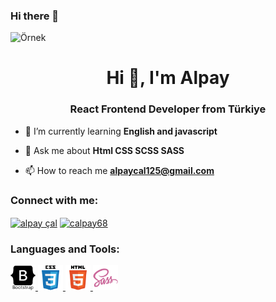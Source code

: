 ### Hi there 👋


<img src="(https://user-images.githubusercontent.com/125597098/225575714-a21c99cd-3a1b-4ac6-b0ca-c7b4210884dd.jpg)
" alt="Örnek" width="30" height="30">



<h1 align="center">Hi 👋, I'm Alpay</h1>
<h3 align="center">React Frontend Developer from Türkiye</h3>


- 🌱 I’m currently learning **English and javascript**

- 💬 Ask me about **Html CSS SCSS SASS**

- 📫 How to reach me **alpaycal125@gmail.com**

<h3 align="left">Connect with me:</h3>
<p align="left">
<a href="https://linkedin.com/in/alpay çal" target="blank"><img align="center" src="https://raw.githubusercontent.com/rahuldkjain/github-profile-readme-generator/master/src/images/icons/Social/linked-in-alt.svg" alt="alpay çal" height="30" width="40" /></a>
<a href="https://instagram.com/calpay68" target="blank"><img align="center" src="https://raw.githubusercontent.com/rahuldkjain/github-profile-readme-generator/master/src/images/icons/Social/instagram.svg" alt="calpay68" height="30" width="40" /></a>
</p>

<h3 align="left">Languages and Tools:</h3>
<p align="left"> <a href="https://getbootstrap.com" target="_blank" rel="noreferrer"> <img src="https://raw.githubusercontent.com/devicons/devicon/master/icons/bootstrap/bootstrap-plain-wordmark.svg" alt="bootstrap" width="40" height="40"/> </a> <a href="https://www.w3schools.com/css/" target="_blank" rel="noreferrer"> <img src="https://raw.githubusercontent.com/devicons/devicon/master/icons/css3/css3-original-wordmark.svg" alt="css3" width="40" height="40"/> </a> <a href="https://www.w3.org/html/" target="_blank" rel="noreferrer"> <img src="https://raw.githubusercontent.com/devicons/devicon/master/icons/html5/html5-original-wordmark.svg" alt="html5" width="40" height="40"/> </a> <a href="https://sass-lang.com" target="_blank" rel="noreferrer"> <img src="https://raw.githubusercontent.com/devicons/devicon/master/icons/sass/sass-original.svg" alt="sass" width="40" height="40"/> </a> </p>




